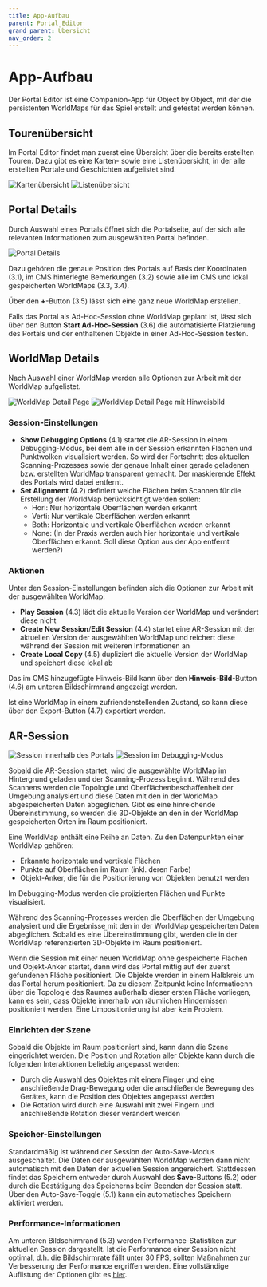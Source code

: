 ```yaml
---
title: App-Aufbau
parent: Portal Editor
grand_parent: Übersicht
nav_order: 2
---
```


# App-Aufbau

Der Portal Editor ist eine Companion-App für Object by Object, mit der die persistenten WorldMaps für das Spiel erstellt und getestet werden können.


## Tourenübersicht

Im Portal Editor findet man zuerst eine Übersicht über die bereits erstellten Touren. Dazu gibt es eine Karten- sowie eine Listenübersicht, in der alle erstellten Portale und Geschichten aufgelistet sind.

![Kartenübersicht](/img/pe_overview_map.png) ![Listenübersicht](/img/pe_overview_list.png)


## Portal Details

Durch Auswahl eines Portals öffnet sich die Portalseite, auf der sich alle relevanten Informationen zum ausgewählten Portal befinden.

![Portal Details](/img/pe_portal_1.png)

Dazu gehören die genaue Position des Portals auf Basis der Koordinaten (3.1), im CMS hinterlegte Bemerkungen (3.2) sowie alle im CMS und lokal gespeicherten WorldMaps (3.3, 3.4).

Über den __+__-Button (3.5) lässt sich eine ganz neue WorldMap erstellen.

Falls das Portal als Ad-Hoc-Session ohne WorldMap geplant ist, lässt sich über den Button __Start Ad-Hoc-Session__ (3.6) die automatisierte Platzierung des Portals und der enthaltenen Objekte in einer Ad-Hoc-Session testen.

## WorldMap Details

Nach Auswahl einer WorldMap werden alle Optionen zur Arbeit mit der WorldMap aufgelistet.

![WorldMap Detail Page](/img/pe_map_1.png) ![WorldMap Detail Page mit Hinweisbild](/img/pe_map_clue_image.png)

### Session-Einstellungen
* __Show Debugging Options__ (4.1) startet die AR-Session in einem Debugging-Modus, bei dem alle in der Session erkannten Flächen und Punktwolken visualisiert werden. So wird der Fortschritt des aktuellen Scanning-Prozesses sowie der genaue Inhalt einer gerade geladenen bzw. erstellten WorldMap transparent gemacht. Der maskierende Effekt des Portals wird dabei entfernt.
* __Set Alignment__ (4.2) definiert welche Flächen beim Scannen für die Erstellung der WorldMap berücksichtigt werden sollen:
  * Hori: Nur horizontale Oberflächen werden erkannt
  * Verti: Nur vertikale Oberflächen werden erkannt
  * Both: Horizontale und vertikale Oberflächen werden erkannt
  * None: (In der Praxis werden auch hier horizontale und vertikale Oberflächen erkannt. Soll diese Option aus der App entfernt werden?)

### Aktionen
Unter den Session-Einstellungen befinden sich die Optionen zur Arbeit mit der ausgewählten WorldMap:
* __Play Session__ (4.3) lädt die aktuelle Version der WorldMap und verändert diese nicht
* __Create New Session__/__Edit Session__ (4.4) startet eine AR-Session mit der aktuellen Version der ausgewählten WorldMap und reichert diese während der Session mit weiteren Informationen an
* __Create Local Copy__ (4.5) dupliziert die aktuelle Version der WorldMap und speichert diese lokal ab

Das im CMS hinzugefügte Hinweis-Bild kann über den __Hinweis-Bild__-Button (4.6) am unteren Bildschirmrand angezeigt werden.

Ist eine WorldMap in einem zufriendenstellenden Zustand, so kann diese über den Export-Button (4.7) exportiert werden.


## AR-Session

![Session innerhalb des Portals](/img/pe_session_inside.png) ![Session im Debugging-Modus](/img/pe_session_3_debugging.png)

Sobald die AR-Session startet, wird die ausgewählte WorldMap im Hintergrund geladen und der Scanning-Prozess beginnt. Während des Scannens werden die Topologie und Oberflächenbeschaffenheit der Umgebung analysiert und diese Daten mit den in der WorldMap abgespeicherten Daten abgeglichen. Gibt es eine hinreichende Übereinstimmung, so werden die 3D-Objekte an den in der WorldMap gespeicherten Orten im Raum positioniert.

Eine WorldMap enthält eine Reihe an Daten. Zu den Datenpunkten einer WorldMap gehören:
- Erkannte horizontale und vertikale Flächen
- Punkte auf Oberflächen im Raum (inkl. deren Farbe)
- Objekt-Anker, die für die Positionierung von Objekten benutzt werden

Im Debugging-Modus werden die projizierten Flächen und Punkte visualisiert.

Während des Scanning-Prozesses werden die Oberflächen der Umgebung analysiert und die Ergebnisse mit den in der WorldMap gespeicherten Daten abgeglichen. Sobald es eine Übereinstimmung gibt, werden die in der WorldMap referenzierten 3D-Objekte im Raum positioniert.

Wenn die Session mit einer neuen WorldMap ohne gespeicherte Flächen und Objekt-Anker startet, dann wird das Portal mittig auf der zuerst gefundenen Fläche positioniert. Die Objekte werden in einem Halbkreis um das Portal herum positioniert. Da zu diesem Zeitpunkt keine Informatioenn über die Topologie des Raumes außerhalb dieser ersten Fläche vorliegen, kann es sein, dass Objekte innerhalb von räumlichen Hindernissen positioniert werden. Eine Umpositionierung ist aber kein Problem.


### Einrichten der Szene

Sobald die Objekte im Raum positioniert sind, kann dann die Szene eingerichtet werden. Die Position und Rotation aller Objekte kann durch die folgenden Interaktionen beliebig angepasst werden:
- Durch die Auswahl des Objektes mit einem Finger und eine anschließende Drag-Bewegung oder die anschließende Bewegung des Gerätes, kann die Position des Objektes angepasst werden
- Die Rotation wird durch eine Auswahl mit  zwei Fingern und anschließende Rotation dieser verändert werden


### Speicher-Einstellungen

Standardmäßig ist während der Session der Auto-Save-Modus ausgeschaltet. Die Daten der ausgewählten WorldMap werden dann nicht automatisch mit den Daten der aktuellen Session angereichert. Stattdessen findet das Speichern entweder durch Auswahl des __Save__-Buttons (5.2) oder durch die Bestätigung des Speicherns beim Beenden der Session statt. Über den Auto-Save-Toggle (5.1) kann ein automatisches Speichern aktiviert werden.


### Performance-Informationen

Am unteren Bildschirmrand (5.3) werden Performance-Statistiken zur aktuellen Session dargestellt. Ist die Performance einer Session nicht optimal, d.h. die Bildschirmrate fällt unter 30 FPS, sollten Maßnahmen zur Verbesserung der Performance ergriffen werden. Eine vollständige Auflistung der Optionen gibt es [hier](3.3-worldmap-erstellung.html#performance-optimierung).
